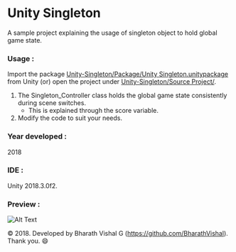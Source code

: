 ﻿# Unity Singleton
A sample project explaining the usage of singleton object to hold global game state.


### Usage : 
Import the package [Unity-Singleton/Package/Unity Singleton.unitypackage](https://github.com/BharathVishal/Unity-Singleton/blob/master/Package/Unity%20Singleton.unitypackage) from Unity (or) open the project under 
[Unity-Singleton/Source Project/](https://github.com/BharathVishal/Unity-Singleton/tree/master/Source%20Project/Unity%20Singleton).

1. The Singleton_Controller class holds the global game state consistently during scene switches.
   - This is explained through the score variable. 
2. Modify the code to suit your needs.


### Year developed : 
2018


### IDE :
Unity 2018.3.0f2. 


### Preview : 
![Alt Text](https://github.com/BharathVishal/Unity-Singleton/blob/master/Preview%20GIFs/1.gif)



© 2018. Developed by Bharath Vishal G (https://github.com/BharathVishal). Thank you. :smile:



